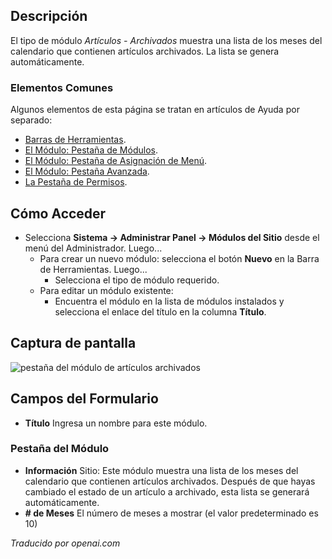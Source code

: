 <!-- Filename: Help4.x:Site_Modules:_Articles_-_Archived  / Display title: Modules : Articles - Archivé -->

## Descripción

El tipo de módulo *Artículos - Archivados* muestra una lista de los meses del calendario que contienen artículos archivados. La lista se genera automáticamente.

### Elementos Comunes

Algunos elementos de esta página se tratan en artículos de Ayuda por separado:

* [Barras de Herramientas](jdocmanual?article=help/common-elements/toolbars).
* [El Módulo: Pestaña de Módulos](jdocmanual?article=help/modules/modules-module-tab).
* [El Módulo: Pestaña de Asignación de Menú](jdocmanual?article=help/modules/modules-menu-assignment-tab).
* [El Módulo: Pestaña Avanzada](jdocmanual?article=help/modules/modules-advanced-tab).
* [La Pestaña de Permisos](jdocmanual?article=help/common-elements/edit-permissions).

## Cómo Acceder

- Selecciona **Sistema → Administrar Panel → Módulos del Sitio** desde el
  menú del Administrador. Luego...
  - Para crear un nuevo módulo: selecciona el botón **Nuevo** en la Barra de Herramientas. Luego...
    - Selecciona el tipo de módulo requerido.
  - Para editar un módulo existente:
    - Encuentra el módulo en la lista de módulos instalados y selecciona el
      enlace del título en la columna **Título**.

## Captura de pantalla

![pestaña del módulo de artículos archivados](../../../es/images/modules-site/modules-articles-archived-module-tab.png)

## Campos del Formulario

- **Título** Ingresa un nombre para este módulo.

### Pestaña del Módulo

- **Información** Sitio: Este módulo muestra una lista de los meses del calendario que contienen artículos archivados. Después de que hayas cambiado el estado de un artículo a archivado, esta lista se generará automáticamente.
- **\# de Meses** El número de meses a mostrar (el valor predeterminado es 10)

*Traducido por openai.com*

